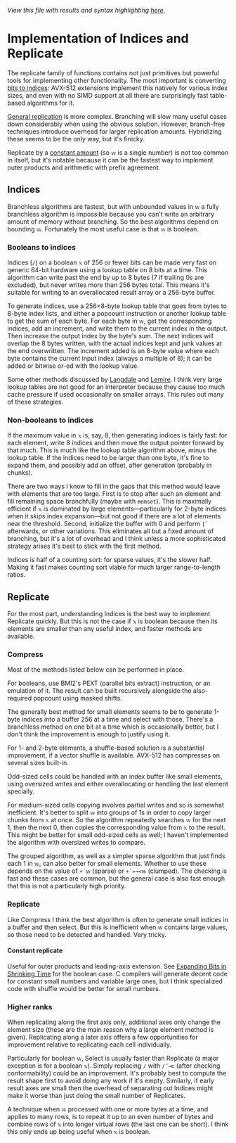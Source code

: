 *View this file with results and syntax highlighting [here](https://mlochbaum.github.io/BQN/implementation/primitive/replicate.html).*

# Implementation of Indices and Replicate

The replicate family of functions contains not just primitives but powerful tools for implementing other functionality. The most important is converting [bits to indices](#booleans-to-indices): AVX-512 extensions implement this natively for various index sizes, and even with no SIMD support at all there are surprisingly fast table-based algorithms for it.

[General replication](#replicate) is more complex. Branching will slow many useful cases down considerably when using the obvious solution. However, branch-free techniques introduce overhead for larger replication amounts. Hybridizing these seems to be the only way, but it's finicky.

Replicate by a [constant amount](#constant-replicate) (so `𝕨` is a single number) is not too common in itself, but it's notable because it can be the fastest way to implement outer products and arithmetic with prefix agreement.

## Indices

Branchless algorithms are fastest, but with unbounded values in `𝕨` a fully branchless algorithm is impossible because you can't write an arbitrary amount of memory without branching. So the best algorithms depend on bounding `𝕨`. Fortunately the most useful case is that `𝕨` is boolean.

### Booleans to indices

Indices (`/`) on a boolean `𝕩` of 256 or fewer bits can be made very fast on generic 64-bit hardware using a lookup table on 8 bits at a time. This algorithm can write past the end by up to 8 bytes (7 if trailing 0s are excluded), but never writes more than 256 bytes total. This means it's suitable for writing to an overallocated result array or a 256-byte buffer.

To generate indices, use a 256×8-byte lookup table that goes from bytes to 8-byte index lists, and either a popcount instruction or another lookup table to get the sum of each byte. For each byte in `𝕨`, get the corresponding indices, add an increment, and write them to the current index in the output. Then increase the output index by the byte's sum. The next indices will overlap the 8 bytes written, with the actual indices kept and junk values at the end overwritten. The increment added is an 8-byte value where each byte contains the current input index (always a multiple of 8); it can be added or bitwise or-ed with the lookup value.

Some other methods discussed by [Langdale](https://branchfree.org/2018/05/22/bits-to-indexes-in-bmi2-and-avx-512/) and [Lemire](https://lemire.me/blog/2018/03/08/iterating-over-set-bits-quickly-simd-edition/). I think very large lookup tables are not good for an interpreter because they cause too much cache pressure if used occasionally on smaller arrays. This rules out many of these strategies.

### Non-booleans to indices

If the maximum value in `𝕩` is, say, 8, then generating indices is fairly fast: for each element, write 8 indices and then move the output pointer forward by that much. This is much like the lookup table algorithm above, minus the lookup table. If the indices need to be larger than one byte, it's fine to expand them, and possibly add an offset, after generation (probably in chunks).

There are two ways I know to fill in the gaps that this method would leave with elements that are too large. First is to stop after such an element and fill remaining space branchfully (maybe with `memset`). This is maximally efficient if `𝕩` is dominated by large elements—particularly for 2-byte indices when it skips index expansion—but not good if there are a lot of elements near the threshold. Second, initialize the buffer with 0 and perform `` ⌈` `` afterwards, or other variations. This eliminates all but a fixed amount of branching, but it's a lot of overhead and I think unless a more sophisticated strategy arises it's best to stick with the first method.

Indices is half of a counting sort: for sparse values, it's the slower half. Making it fast makes counting sort viable for much larger range-to-length ratios.

## Replicate

For the most part, understanding Indices is the best way to implement Replicate quickly. But this is not the case if `𝕩` is boolean because then its elements are smaller than any useful index, and faster methods are available.

### Compress

Most of the methods listed below can be performed in place.

For booleans, use BMI2's PEXT (parallel bits extract) instruction, or an emulation of it. The result can be built recursively alongside the also-required popcount using masked shifts.

The generally best method for small elements seems to be to generate 1-byte indices into a buffer 256 at a time and select with those. There's a branchless method on one bit at a time which is occasionally better, but I don't think the improvement is enough to justify using it.

For 1- and 2-byte elements, a shuffle-based solution is a substantial improvement, if a vector shuffle is available. AVX-512 has compresses on several sizes built-in.

Odd-sized cells could be handled with an index buffer like small elements, using oversized writes and either overallocating or handling the last element specially.

For medium-sized cells copying involves partial writes and so is somewhat inefficient. It's better to split `𝕨` into groups of 1s in order to copy larger chunks from `𝕩` at once. So the algorithm repeatedly searches `𝕨` for the next 1, then the next 0, then copies the corresponding value from `𝕩` to the result. This might be better for small odd-sized cells as well; I haven't implemented the algorithm with oversized writes to compare.

The grouped algorithm, as well as a simpler sparse algorithm that just finds each 1 in `𝕨`, can also better for small elements. Whether to use these depends on the value of `+´𝕨` (sparse) or `+´»⊸<𝕨` (clumped). The checking is fast and these cases are common, but the general case is also fast enough that this is not a particularly high priority.

### Replicate

Like Compress I think the best algorithm is often to generate small indices in a buffer and then select. But this is inefficient when `𝕨` contains large values, so those need to be detected and handled. Very tricky.

#### Constant replicate

Useful for outer products and leading-axis extension. See [Expanding Bits in Shrinking Time](https://www.dyalog.com/blog/2018/06/expanding-bits-in-shrinking-time/) for the boolean case. C compilers will generate decent code for constant small numbers and variable large ones, but I think specialized code with shuffle would be better for small numbers.

### Higher ranks

When replicating along the first axis only, additional axes only change the element size (these are the main reason why a large element method is given). Replicating along a later axis offers a few opportunities for improvement relative to replicating each cell individually.

Particularly for boolean `𝕨`, Select is usually faster than Replicate (a major exception is for a boolean `𝕩`). Simply replacing `/` with `/¨⊸⊏` (after checking conformability) could be an improvement. It's probably best to compute the result shape first to avoid doing any work if it's empty. Similarly, if early result axes are small then the overhead of separating out Indices might make it worse than just doing the small number of Replicates.

A technique when `𝕨` processed with one or more bytes at a time, and applies to many rows, is to repeat it up to an even number of bytes and combine rows of `𝕩` into longer virtual rows (the last one can be short). I think this only ends up being useful when `𝕩` is boolean.

